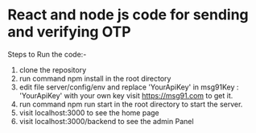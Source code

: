 # React and node js code for sending and verifying OTP 

Steps to Run the code:-
1. clone the repository
2. run command npm install in the root directory
3. edit file server/config/env and replace 'YourApiKey' in msg91Key : 'YourApiKey' with your own key visit https://msg91.com to get it.
4. run command npm run start in the root directory to start the server.
5. visit localhost:3000 to see the home page
6. visit localhost:3000/backend to see the admin Panel
